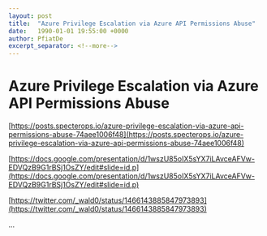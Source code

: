 ```yaml
---
layout: post
title:  "Azure Privilege Escalation via Azure API Permissions Abuse"
date:   1990-01-01 19:55:00 +0000
author: PfiatDe
excerpt_separator: <!--more-->
---
```


# Azure Privilege Escalation via Azure API Permissions Abuse

[https://posts.specterops.io/azure-privilege-escalation-via-azure-api-permissions-abuse-74aee1006f48](https://posts.specterops.io/azure-privilege-escalation-via-azure-api-permissions-abuse-74aee1006f48)

[https://docs.google.com/presentation/d/1wszU85oIX5sYX7iLAvceAFVw-EDVQzB9G1rBSj1OsZY/edit#slide=id.p](https://docs.google.com/presentation/d/1wszU85oIX5sYX7iLAvceAFVw-EDVQzB9G1rBSj1OsZY/edit#slide=id.p)

[https://twitter.com/_wald0/status/1466143885847973893](https://twitter.com/_wald0/status/1466143885847973893)

...
<!--more-->
